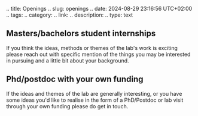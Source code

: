 .. title: Openings
.. slug: openings
.. date: 2024-08-29 23:16:56 UTC+02:00
.. tags: 
.. category: 
.. link: 
.. description: 
.. type: text


## Masters/bachelors student internships 
If you think the ideas, methods or themes of the lab's work is exciting please reach out with specific mention of the things you may be interested in pursuing and a little bit about your background. 

## Phd/postdoc with your own funding
If the ideas and themes of the lab are generally interesting, or you have some ideas you'd like to realise in the form of a PhD/Postdoc or lab visit through your own funding please do get in touch. 


